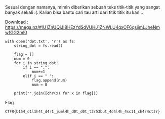 Sesuai dengan namanya, mimin diberikan sebuah teks titik-titik yang sangat banyak sekali :(. Kalian bisa bantu cari tau arti dari titik titik itu kan...

Download : https://mega.nz/#!U1ZnUQiJ!8HEzYdSdVUHJ1ZNWLU4qxOF6qsiimLJheNmwfGG2ml0

```
with open('dot.txt', 'r') as fs:
	string_dot = fs.read()

	flag = []
	num = 0
	for i in string_dot:
		if i == ".":
			num+=1
		elif i == " ":
			flag.append(num)
			num = 0

	print("".join([chr(x) for x in flag]))
```

Flag

```
CTFR{b154_d1l1h4t_d4r1_juml4h_d0t_d0t_t3r53but_4d4l4h_4sc11_ch4r4ct3r}
```